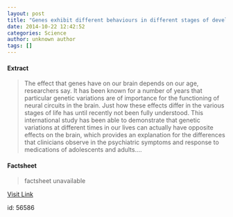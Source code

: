 ```yaml
---
layout: post
title: "Genes exhibit different behaviours in different stages of development"
date: 2014-10-22 12:42:52
categories: Science
author: unknown author
tags: []
---
```



#### Extract
>The effect that genes have on our brain depends on our age, researchers say. It has been known for a number of years that particular genetic variations are of importance for the functioning of neural circuits in the brain. Just how these effects differ in the various stages of life has until recently not been fully understood. This international study has been able to demonstrate that genetic variations at different times in our lives can actually have opposite effects on the brain, which provides an explanation for the differences that clinicians observe in the psychiatric symptoms and response to medications of adolescents and adults....

#### Factsheet
>factsheet unavailable

[Visit Link](http://feeds.sciencedaily.com/~r/sciencedaily/~3/tFN75_PaE3I/141022084252.htm)

id:   56586


